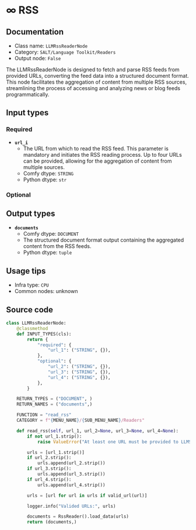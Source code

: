 # ∞ RSS
## Documentation
- Class name: `LLMRssReaderNode`
- Category: `SALT/Language Toolkit/Readers`
- Output node: `False`

The LLMRssReaderNode is designed to fetch and parse RSS feeds from provided URLs, converting the feed data into a structured document format. This node facilitates the aggregation of content from multiple RSS sources, streamlining the process of accessing and analyzing news or blog feeds programmatically.
## Input types
### Required
- **`url_i`**
    - The URL from which to read the RSS feed. This parameter is mandatory and initiates the RSS reading process. Up to four URLs can be provided, allowing for the aggregation of content from multiple sources.
    - Comfy dtype: `STRING`
    - Python dtype: `str`
### Optional
## Output types
- **`documents`**
    - Comfy dtype: `DOCUMENT`
    - The structured document format output containing the aggregated content from the RSS feeds.
    - Python dtype: `tuple`
## Usage tips
- Infra type: `CPU`
- Common nodes: unknown


## Source code
```python
class LLMRssReaderNode:
    @classmethod
    def INPUT_TYPES(cls):
        return {
            "required": {
                "url_1": ("STRING", {}),
            },
            "optional": {
                "url_2": ("STRING", {}),
                "url_3": ("STRING", {}),
                "url_4": ("STRING", {}),
            },
        }

    RETURN_TYPES = ("DOCUMENT", )
    RETURN_NAMES = ("documents",)

    FUNCTION = "read_rss"
    CATEGORY = f"{MENU_NAME}/{SUB_MENU_NAME}/Readers"

    def read_rss(self, url_1, url_2=None, url_3=None, url_4=None):
        if not url_1.strip():
            raise ValueError("At least one URL must be provided to LLMSimpleWebPageReader")

        urls = [url_1.strip()]
        if url_2.strip():
            urls.append(url_2.strip())
        if url_3.strip():
            urls.append(url_3.strip())
        if url_4.strip():
            urls.append(url_4.strip())

        urls = [url for url in urls if valid_url(url)]

        logger.info("Valided URLs:", urls)

        documents = RssReader().load_data(urls)
        return (documents,)

```
